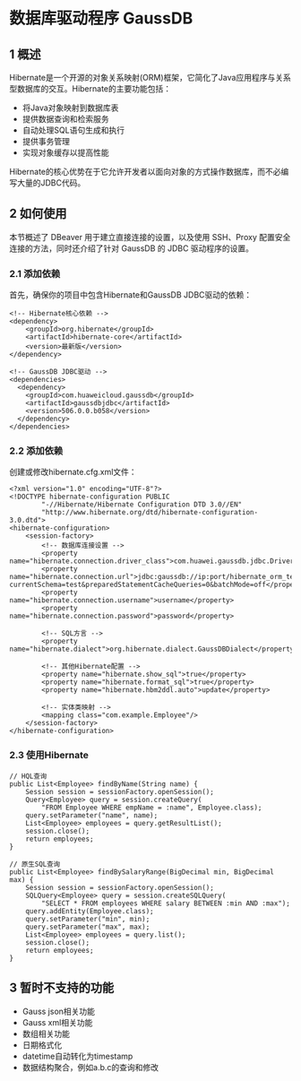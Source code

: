 # 数据库驱动程序 GaussDB

## 1 概述
Hibernate是一个开源的对象关系映射(ORM)框架，它简化了Java应用程序与关系型数据库的交互。Hibernate的主要功能包括：

* 将Java对象映射到数据库表
* 提供数据查询和检索服务
* 自动处理SQL语句生成和执行
* 提供事务管理
* 实现对象缓存以提高性能

Hibernate的核心优势在于它允许开发者以面向对象的方式操作数据库，而不必编写大量的JDBC代码。

## 2 如何使用
本节概述了 DBeaver 用于建立直接连接的设置，以及使用 SSH、Proxy 配置安全连接的方法，同时还介绍了针对 GaussDB 的 JDBC 驱动程序的设置。

### 2.1 添加依赖
首先，确保你的项目中包含Hibernate和GaussDB JDBC驱动的依赖：
```
<!-- Hibernate核心依赖 -->
<dependency>
    <groupId>org.hibernate</groupId>
    <artifactId>hibernate-core</artifactId>
    <version>最新版</version>
</dependency>

<!-- GaussDB JDBC驱动 -->
<dependencies>
  <dependency>
    <groupId>com.huaweicloud.gaussdb</groupId>
    <artifactId>gaussdbjdbc</artifactId>
    <version>506.0.0.b058</version>
  </dependency>
</dependencies>
```

### 2.2 添加依赖
创建或修改hibernate.cfg.xml文件：
```
<?xml version="1.0" encoding="UTF-8"?>
<!DOCTYPE hibernate-configuration PUBLIC
        "-//Hibernate/Hibernate Configuration DTD 3.0//EN"
        "http://www.hibernate.org/dtd/hibernate-configuration-3.0.dtd">
<hibernate-configuration>
    <session-factory>
        <!-- 数据库连接设置 -->
        <property name="hibernate.connection.driver_class">com.huawei.gaussdb.jdbc.Driver</property>
        <property name="hibernate.connection.url">jdbc:gaussdb://ip:port/hibernate_orm_test?currentSchema=test&preparedStatementCacheQueries=0&batchMode=off</property>
        <property name="hibernate.connection.username">username</property>
        <property name="hibernate.connection.password">password</property>
        
        <!-- SQL方言 -->
        <property name="hibernate.dialect">org.hibernate.dialect.GaussDBDialect</property>
        
        <!-- 其他Hibernate配置 -->
        <property name="hibernate.show_sql">true</property>
        <property name="hibernate.format_sql">true</property>
        <property name="hibernate.hbm2ddl.auto">update</property>
        
        <!-- 实体类映射 -->
        <mapping class="com.example.Employee"/>
    </session-factory>
</hibernate-configuration>
```

### 2.3 使用Hibernate
```
// HQL查询
public List<Employee> findByName(String name) {
    Session session = sessionFactory.openSession();
    Query<Employee> query = session.createQuery(
        "FROM Employee WHERE empName = :name", Employee.class);
    query.setParameter("name", name);
    List<Employee> employees = query.getResultList();
    session.close();
    return employees;
}

// 原生SQL查询
public List<Employee> findBySalaryRange(BigDecimal min, BigDecimal max) {
    Session session = sessionFactory.openSession();
    SQLQuery<Employee> query = session.createSQLQuery(
        "SELECT * FROM employees WHERE salary BETWEEN :min AND :max");
    query.addEntity(Employee.class);
    query.setParameter("min", min);
    query.setParameter("max", max);
    List<Employee> employees = query.list();
    session.close();
    return employees;
}
```

## 3 暂时不支持的功能
* Gauss json相关功能
* Gauss xml相关功能
* 数组相关功能
* 日期格式化
* datetime自动转化为timestamp
* 数据结构聚合，例如a.b.c的查询和修改

